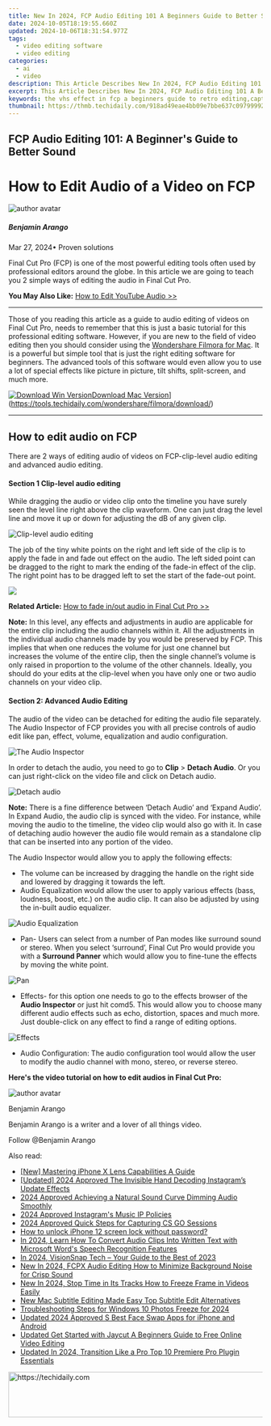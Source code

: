 ```yaml
---
title: New In 2024, FCP Audio Editing 101 A Beginners Guide to Better Sound
date: 2024-10-05T18:19:55.660Z
updated: 2024-10-06T18:31:54.977Z
tags: 
  - video editing software
  - video editing
categories: 
  - ai
  - video
description: This Article Describes New In 2024, FCP Audio Editing 101 A Beginners Guide to Better Sound
excerpt: This Article Describes New In 2024, FCP Audio Editing 101 A Beginners Guide to Better Sound
keywords: the vhs effect in fcp a beginners guide to retro editing,captioning in fcpx a beginners guide to adding subtitles,solving sync issues in fcpx 2024 a beginners guide to audio video sync,fcp audio editing 101 a beginners guide to better sound,a beginners guide to audio editing in final cut pro,fcp audio editing for beginners get started today,l cuts and j cuts in fcpx a beginners guide to advanced audio editing
thumbnail: https://thmb.techidaily.com/918ad49eae4bb09e7bbe637c097999923379261d114b5800bdb87d98b552aa6d.jpg
---
```


## FCP Audio Editing 101: A Beginner's Guide to Better Sound

# How to Edit Audio of a Video on FCP

![author avatar](https://images.wondershare.com/filmora/article-images/benjamin-arango-author.jpg)

##### Benjamin Arango

 Mar 27, 2024• Proven solutions

Final Cut Pro (FCP) is one of the most powerful editing tools often used by professional editors around the globe. In this article we are going to teach you 2 simple ways of editing the audio in Final Cut Pro.

**You May Also Like:** [How to Edit YouTube Audio >>](https://tools.techidaily.com/wondershare/filmora/download/)

---

Those of you reading this article as a guide to audio editing of videos on Final Cut Pro, needs to remember that this is just a basic tutorial for this professional editing software. However, if you are new to the field of video editing then you should consider using the [Wondershare Filmora for Mac](https://tools.techidaily.com/wondershare/filmora/download/). It is a powerful but simple tool that is just the right editing software for beginners. The advanced tools of this software would even allow you to use a lot of special effects like picture in picture, tilt shifts, split-screen, and much more.

[![Download Win Version](https://images.wondershare.com/filmora/guide/download-btn-win.jpg)](https://tools.techidaily.com/wondershare/filmora/download/)[Download Mac Version](https://images.wondershare.com/filmora/guide/download-btn-mac.jpg)](https://tools.techidaily.com/wondershare/filmora/download/)

---

## How to edit audio on FCP

There are 2 ways of editing audio of videos on FCP-clip-level audio editing and advanced audio editing.

#### Section 1 Clip-level audio editing

While dragging the audio or video clip onto the timeline you have surely seen the level line right above the clip waveform. One can just drag the level line and move it up or down for adjusting the dB of any given clip.

![ Clip-level audio editing ](https://images.wondershare.com/filmora/article-images/edit-audio-in-fcp-1.png)

The job of the tiny white points on the right and left side of the clip is to apply the fade in and fade out effect on the audio. The left sided point can be dragged to the right to mark the ending of the fade-in effect of the clip. The right point has to be dragged left to set the start of the fade-out point.

![](https://images.wondershare.com/filmora/article-images/edit-audio-in-fcp-2.png)

**Related Article:** [How to fade in/out audio in Final Cut Pro >>](https://tools.techidaily.com/wondershare/filmora/download/)

**Note:** In this level, any effects and adjustments in audio are applicable for the entire clip including the audio channels within it. All the adjustments in the individual audio channels made by you would be preserved by FCP. This implies that when one reduces the volume for just one channel but increases the volume of the entire clip, then the single channel’s volume is only raised in proportion to the volume of the other channels. Ideally, you should do your edits at the clip-level when you have only one or two audio channels on your video clip.

#### Section 2: Advanced Audio Editing

The audio of the video can be detached for editing the audio file separately. The Audio Inspector of FCP provides you with all precise controls of audio edit like pan, effect, volume, equalization and audio configuration.

![ The Audio Inspector ](https://images.wondershare.com/filmora/article-images/edit-audio-in-fcp-3.png)

In order to detach the audio, you need to go to **Clip** \> **Detach Audio**. Or you can just right-click on the video file and click on Detach audio.

![ Detach audio ](https://images.wondershare.com/filmora/article-images/edit-audio-in-fcp-4.png)

**Note:** There is a fine difference between ‘Detach Audio’ and ‘Expand Audio’. In Expand Audio, the audio clip is synced with the video. For instance, while moving the audio to the timeline, the video clip would also go with it. In case of detaching audio however the audio file would remain as a standalone clip that can be inserted into any portion of the video.

The Audio Inspector would allow you to apply the following effects:

* The volume can be increased by dragging the handle on the right side and lowered by dragging it towards the left.
* Audio Equalization would allow the user to apply various effects (bass, loudness, boost, etc.) on the audio clip. It can also be adjusted by using the in-built audio equalizer.

![ Audio Equalization ](https://images.wondershare.com/filmora/article-images/edit-audio-in-fcp-5.png)

* Pan- Users can select from a number of Pan modes like surround sound or stereo. When you select ‘surround’, Final Cut Pro would provide you with a **Surround Panner** which would allow you to fine-tune the effects by moving the white point.

![Pan](https://images.wondershare.com/filmora/article-images/edit-audio-in-fcp-6.png)

* Effects- for this option one needs to go to the effects browser of the **Audio Inspector** or just hit comd5\. This would allow you to choose many different audio effects such as echo, distortion, spaces and much more. Just double-click on any effect to find a range of editing options.

![Effects](https://images.wondershare.com/filmora/article-images/edit-audio-in-fcp-7.png)

* Audio Configuration: The audio configuration tool would allow the user to modify the audio channel with mono, stereo, or reverse stereo.

**Here's the video tutorial on how to edit audios in Final Cut Pro:**

![author avatar](https://images.wondershare.com/filmora/article-images/benjamin-arango-author.jpg)

Benjamin Arango

Benjamin Arango is a writer and a lover of all things video.

Follow @Benjamin Arango

<ins class="adsbygoogle"
      style="display:block"
      data-ad-client="ca-pub-7571918770474297"
      data-ad-slot="8358498916"
      data-ad-format="auto"
      data-full-width-responsive="true"></ins>

<span class="atpl-alsoreadstyle">Also read:</span>
<div><ul>
<li><a href="https://article-files.techidaily.com/new-mastering-iphone-x-lens-capabilities-a-guide/"><u>[New] Mastering iPhone X Lens Capabilities A Guide</u></a></li>
<li><a href="https://instagram-videos.techidaily.com/updated-2024-approved-the-invisible-hand-decoding-instagrams-update-effects/"><u>[Updated] 2024 Approved The Invisible Hand Decoding Instagram’s Update Effects</u></a></li>
<li><a href="https://extra-hints.techidaily.com/2024-approved-achieving-a-natural-sound-curve-dimming-audio-smoothly/"><u>2024 Approved Achieving a Natural Sound Curve Dimming Audio Smoothly</u></a></li>
<li><a href="https://extra-approaches.techidaily.com/2024-approved-instagrams-music-ip-policies/"><u>2024 Approved Instagram's Music IP Policies</u></a></li>
<li><a href="https://desktop-recording.techidaily.com/2024-approved-quick-steps-for-capturing-cs-go-sessions/"><u>2024 Approved Quick Steps for Capturing CS GO Sessions</u></a></li>
<li><a href="https://review-topics.techidaily.com/how-to-unlock-iphone-12-screen-lock-without-password-by-drfone-ios-unlock-ios-unlock/"><u>How to unlock iPhone 12 screen lock without password?</u></a></li>
<li><a href="https://extra-support.techidaily.com/in-2024-learn-how-to-convert-audio-clips-into-written-text-with-microsoft-words-speech-recognition-features/"><u>In 2024, Learn How To Convert Audio Clips Into Written Text with Microsoft Word's Speech Recognition Features</u></a></li>
<li><a href="https://desktop-recording.techidaily.com/in-2024-visionsnap-tech-your-guide-to-the-best-of-2023/"><u>In 2024, VisionSnap Tech – Your Guide to the Best of 2023</u></a></li>
<li><a href="https://ai-driven-video-production.techidaily.com/new-in-2024-fcpx-audio-editing-how-to-minimize-background-noise-for-crisp-sound/"><u>New In 2024, FCPX Audio Editing How to Minimize Background Noise for Crisp Sound</u></a></li>
<li><a href="https://ai-driven-video-production.techidaily.com/new-in-2024-stop-time-in-its-tracks-how-to-freeze-frame-in-videos-easily/"><u>New In 2024, Stop Time in Its Tracks How to Freeze Frame in Videos Easily</u></a></li>
<li><a href="https://ai-driven-video-production.techidaily.com/new-mac-subtitle-editing-made-easy-top-subtitle-edit-alternatives/"><u>New Mac Subtitle Editing Made Easy Top Subtitle Edit Alternatives</u></a></li>
<li><a href="https://some-guidance.techidaily.com/troubleshooting-steps-for-windows-10-photos-freeze-for-2024/"><u>Troubleshooting Steps for Windows 10 Photos Freeze for 2024</u></a></li>
<li><a href="https://ai-driven-video-production.techidaily.com/updated-2024-approved-s-best-face-swap-apps-for-iphone-and-android/"><u>Updated 2024 Approved S Best Face Swap Apps for iPhone and Android</u></a></li>
<li><a href="https://ai-driven-video-production.techidaily.com/updated-get-started-with-jaycut-a-beginners-guide-to-free-online-video-editing/"><u>Updated Get Started with Jaycut A Beginners Guide to Free Online Video Editing</u></a></li>
<li><a href="https://ai-driven-video-production.techidaily.com/updated-in-2024-transition-like-a-pro-top-10-premiere-pro-plugin-essentials/"><u>Updated In 2024, Transition Like a Pro Top 10 Premiere Pro Plugin Essentials</u></a></li>
</ul></div>

<!-- affiliate ads begin -->
<a href="https://aligracehair.sjv.io/c/5597632/1886073/19272" target="_top" id="1886073">
  <img src="//a.impactradius-go.com/display-ad/19272-1886073" border="0" alt="https://techidaily.com" width="728" height="90"/>
</a>
<img height="0" width="0" src="https://aligracehair.sjv.io/i/5597632/1886073/19272" style="position:absolute;visibility:hidden;" border="0" />
<!-- affiliate ads end -->

